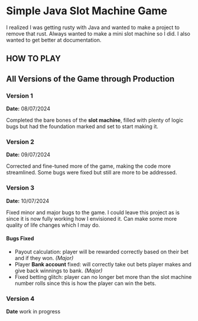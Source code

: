 # Simple Java Slot Machine Game

I realized I was getting rusty with Java and wanted to make a project to remove that rust. Always wanted to make a mini slot machine so I did. I also wanted to get better at documentation.

## HOW TO PLAY


## All Versions of the Game through Production
### Version 1 
**Date:** 08/07/2024

Completed the bare bones of the **slot machine**, filled with plenty of logic bugs but had the foundation marked and set to start making it.

### Version 2
**Date:** 09/07/2024

Corrected and fine-tuned more of the game, making the code more streamlined. Some bugs were fixed but still are more to be addressed.

### Version 3
**Date:** 10/07/2024

Fixed minor and major bugs to the game. I could leave this project as is since it is now fully working how I envisioned it. Can make some more quality of life changes which I may do.

#### Bugs Fixed
- Payout calculation: player will be rewarded correctly based on their bet and if they won. *(Major)*
- Player **Bank account** fixed: will correctly take out bets player makes and give back winnings to bank. *(Major)*
- Fixed betting glitch: player can no longer bet more than the slot machine number rolls since this is how the player can win the bets.

### Version 4
**Date** work in progress

